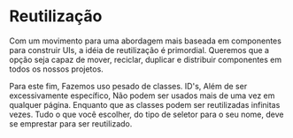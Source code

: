 ﻿# Reutilização

Com um movimento para uma abordagem mais baseada em componentes para construir UIs, a idéia de reutilização é primordial.
Queremos que a opção seja capaz de mover, reciclar, duplicar e distribuir componentes em todos os nossos projetos.

Para este fim, Fazemos uso pesado de classes. ID's, Além de ser excessivamente específico, Não podem ser usados mais de 
uma vez em qualquer página. Enquanto que as classes podem ser reutilizadas infinitas vezes. Tudo o que você escolher,
do tipo de seletor para o seu nome, deve se emprestar para ser reutilizado.